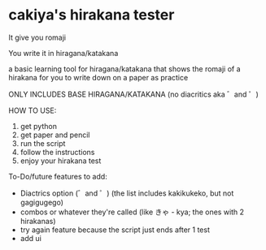 # cakiya's hirakana tester
It give you romaji

You write it in hiragana/katakana


a basic learning tool for hiragana/katakana that shows the romaji of a hirakana for you to write down on a paper as practice

ONLY INCLUDES BASE HIRAGANA/KATAKANA (no diacritics aka ゛and ゜)

HOW TO USE:

1. get python
2. get paper and pencil
3. run the script
4. follow the instructions
5. enjoy your hirakana test

To-Do/future features to add:
- Diactrics option (゛and ゜) (the list includes kakikukeko, but not gagigugego)
- combos or whatever they're called (like きゃ - kya; the ones with 2 hirakanas)
- try again feature because the script just ends after 1 test
- add ui

